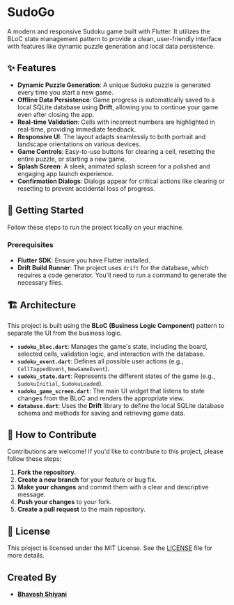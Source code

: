 <h1>SudoGo</h1>
        <p class="text-gray-700">A modern and responsive Sudoku game built with Flutter. It utilizes the BLoC state management pattern to provide a clean, user-friendly interface with features like dynamic puzzle generation and local data persistence.</p>
        <h2 class="text-purple-600">✨ Features</h2>
        <ul class="list-disc pl-5">
            <li><strong>Dynamic Puzzle Generation</strong>: A unique Sudoku puzzle is generated every time you start a new game.</li>
            <li><strong>Offline Data Persistence</strong>: Game progress is automatically saved to a local SQLite database using <strong>Drift</strong>, allowing you to continue your game even after closing the app.</li>
            <li><strong>Real-time Validation</strong>: Cells with incorrect numbers are highlighted in real-time, providing immediate feedback.</li>
            <li><strong>Responsive UI</strong>: The layout adapts seamlessly to both portrait and landscape orientations on various devices.</li>
            <li><strong>Game Controls</strong>: Easy-to-use buttons for clearing a cell, resetting the entire puzzle, or starting a new game.</li>
            <li><strong>Splash Screen</strong>: A sleek, animated splash screen for a polished and engaging app launch experience.</li>
            <li><strong>Confirmation Dialogs</strong>: Dialogs appear for critical actions like clearing or resetting to prevent accidental loss of progress.</li>
        </ul>
        <h2 class="text-purple-600">🚀 Getting Started</h2>
        <p class="text-gray-700">Follow these steps to run the project locally on your machine.</p>
        <h3 class="text-blue-600">Prerequisites</h3>
        <ul class="list-disc pl-5">
            <li><strong>Flutter SDK</strong>: Ensure you have Flutter installed.</li>
            <li><strong>Drift Build Runner</strong>: The project uses <code>drift</code> for the database, which requires a code generator. You'll need to run a command to generate the necessary files.</li>
        </ul>
        <h2 class="text-purple-600">🏗️ Architecture</h2>
        <p class="text-gray-700">This project is built using the <strong>BLoC (Business Logic Component)</strong> pattern to separate the UI from the business logic.</p>
        <ul class="list-disc pl-5">
            <li><strong><code>sudoku_bloc.dart</code></strong>: Manages the game's state, including the board, selected cells, validation logic, and interaction with the database.</li>
            <li><strong><code>sudoku_event.dart</code></strong>: Defines all possible user actions (e.g., <code>CellTappedEvent</code>, <code>NewGameEvent</code>).</li>
            <li><strong><code>sudoku_state.dart</code></strong>: Represents the different states of the game (e.g., <code>SudokuInitial</code>, <code>SudokuLoaded</code>).</li>
            <li><strong><code>sudoku_game_screen.dart</code></strong>: The main UI widget that listens to state changes from the BLoC and renders the appropriate view.</li>
            <li><strong><code>database.dart</code></strong>: Uses the <strong>Drift</strong> library to define the local SQLite database schema and methods for saving and retrieving game data.</li>
        </ul>
        <h2 class="text-purple-600">🤝 How to Contribute</h2>
        <p class="text-gray-700">Contributions are welcome! If you'd like to contribute to this project, please follow these steps:</p>
        <ol class="list-decimal pl-5">
            <li><strong>Fork the repository.</strong></li>
            <li><strong>Create a new branch</strong> for your feature or bug fix.</li>
            <li><strong>Make your changes</strong> and commit them with a clear and descriptive message.</li>
            <li><strong>Push your changes</strong> to your fork.</li>
            <li><strong>Create a pull request</strong> to the main repository.</li>
        </ol>
        <h2 class="text-purple-600">📄 License</h2>
        <p class="text-gray-700">This project is licensed under the MIT License. See the <a href="https://www.google.com/search?q=LICENSE" class="text-blue-600 hover:underline">LICENSE</a> file for more details.</p>
        <h2 class="text-purple-600">Created By</h2>
        <ul class="list-disc pl-5">
            <li><a href="https://in.linkedin.com/in/bhavesh-shiyani-b3471a48" class="text-blue-600 hover:underline"><strong>Bhavesh Shiyani</strong></a></li>
        </ul>
